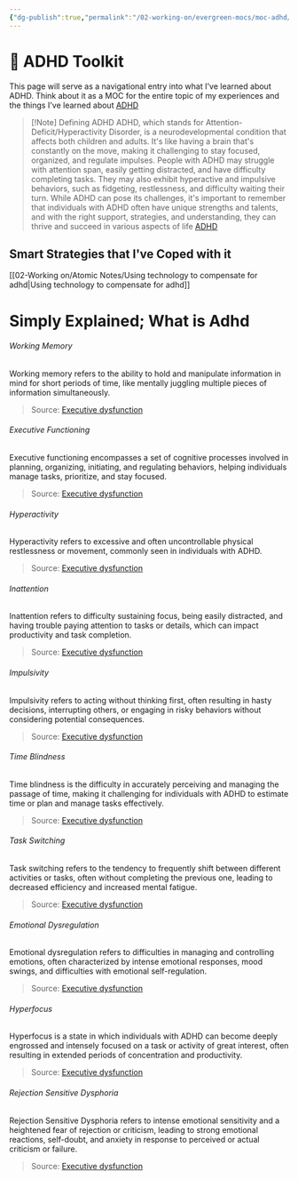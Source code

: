 ```yaml
---
{"dg-publish":true,"permalink":"/02-working-on/evergreen-mocs/moc-adhd/","title":"MOC_ADHD","noteIcon":"","created":"Invalid date","updated":"2023-12-23T16:54:18.911+01:00"}
---
```


# 🥰 ADHD Toolkit

This page will serve as a navigational entry into what I've learned about ADHD. Think about it as a MOC for the entire topic of my experiences and the things I've learned about [ADHD](https://en.wikipedia.org/wiki/ADHD)


> [!Note] Defining ADHD
> ADHD, which stands for Attention-Deficit/Hyperactivity Disorder, is a neurodevelopmental condition that affects both children and adults. It's like having a brain that's constantly on the move, making it challenging to stay focused, organized, and regulate impulses. People with ADHD may struggle with attention span, easily getting distracted, and have difficulty completing tasks. They may also exhibit hyperactive and impulsive behaviors, such as fidgeting, restlessness, and difficulty waiting their turn. While ADHD can pose its challenges, it's important to remember that individuals with ADHD often have unique strengths and talents, and with the right support, strategies, and understanding, they can thrive and succeed in various aspects of life [ADHD](https://en.wikipedia.org/wiki/ADHD)



## Smart Strategies that I've Coped with it

[[02-Working on/Atomic Notes/Using technology to compensate for adhd\|Using technology to compensate for adhd]]

# Simply Explained; What is Adhd

###### Working Memory
Working memory refers to the ability to hold and manipulate information in mind for short periods of time, like mentally juggling multiple pieces of information simultaneously.

> Source: [Executive dysfunction](https://en.wikipedia.org/wiki/Executive_dysfunction)
###### Executive Functioning
Executive functioning encompasses a set of cognitive processes involved in planning, organizing, initiating, and regulating behaviors, helping individuals manage tasks, prioritize, and stay focused.

> Source: [Executive dysfunction](https://en.wikipedia.org/wiki/Executive_dysfunction)
###### Hyperactivity
Hyperactivity refers to excessive and often uncontrollable physical restlessness or movement, commonly seen in individuals with ADHD.

> Source: [Executive dysfunction](https://en.wikipedia.org/wiki/Executive_dysfunction)
###### Inattention
Inattention refers to difficulty sustaining focus, being easily distracted, and having trouble paying attention to tasks or details, which can impact productivity and task completion.

> Source: [Executive dysfunction](https://en.wikipedia.org/wiki/Executive_dysfunction)
###### Impulsivity
Impulsivity refers to acting without thinking first, often resulting in hasty decisions, interrupting others, or engaging in risky behaviors without considering potential consequences.

> Source: [Executive dysfunction](https://en.wikipedia.org/wiki/Executive_dysfunction)
###### Time Blindness
Time blindness is the difficulty in accurately perceiving and managing the passage of time, making it challenging for individuals with ADHD to estimate time or plan and manage tasks effectively.

> Source: [Executive dysfunction](https://en.wikipedia.org/wiki/Executive_dysfunction)
###### Task Switching
Task switching refers to the tendency to frequently shift between different activities or tasks, often without completing the previous one, leading to decreased efficiency and increased mental fatigue.

> Source: [Executive dysfunction](https://en.wikipedia.org/wiki/Executive_dysfunction)
###### Emotional Dysregulation
Emotional dysregulation refers to difficulties in managing and controlling emotions, often characterized by intense emotional responses, mood swings, and difficulties with emotional self-regulation.

> Source: [Executive dysfunction](https://en.wikipedia.org/wiki/Executive_dysfunction)
###### Hyperfocus
Hyperfocus is a state in which individuals with ADHD can become deeply engrossed and intensely focused on a task or activity of great interest, often resulting in extended periods of concentration and productivity.

> Source: [Executive dysfunction](https://en.wikipedia.org/wiki/Executive_dysfunction)

###### Rejection Sensitive Dysphoria
Rejection Sensitive Dysphoria refers to intense emotional sensitivity and a heightened fear of rejection or criticism, leading to strong emotional reactions, self-doubt, and anxiety in response to perceived or actual criticism or failure.
> Source: [Executive dysfunction](https://en.wikipedia.org/wiki/Executive_dysfunction)

